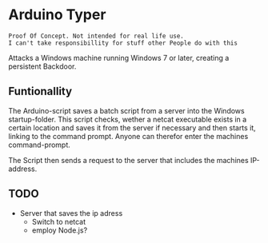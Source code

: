 ﻿# Arduino Typer
	Proof Of Concept. Not intended for real life use.
	I can't take responsibillity for stuff other People do with this
Attacks a Windows machine running Windows 7 or later, creating a persistent Backdoor.

## Funtionallity
The Arduino-script saves a batch script from a server into the Windows startup-folder. This script checks, wether a netcat executable exists in a certain location and saves it from the server if necessary and then starts it, linking to the command prompt. Anyone can therefor enter the machines command-prompt.

The Script then sends a request to the server that includes the machines IP-address.

## TODO
- Server that saves the ip adress
	- Switch to netcat
	- employ Node.js?
